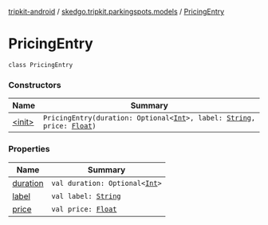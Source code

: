 [tripkit-android](../../index.md) / [skedgo.tripkit.parkingspots.models](../index.md) / [PricingEntry](./index.md)

# PricingEntry

`class PricingEntry`

### Constructors

| Name | Summary |
|---|---|
| [&lt;init&gt;](-init-.md) | `PricingEntry(duration: Optional<`[`Int`](https://kotlinlang.org/api/latest/jvm/stdlib/kotlin/-int/index.html)`>, label: `[`String`](https://kotlinlang.org/api/latest/jvm/stdlib/kotlin/-string/index.html)`, price: `[`Float`](https://kotlinlang.org/api/latest/jvm/stdlib/kotlin/-float/index.html)`)` |

### Properties

| Name | Summary |
|---|---|
| [duration](duration.md) | `val duration: Optional<`[`Int`](https://kotlinlang.org/api/latest/jvm/stdlib/kotlin/-int/index.html)`>` |
| [label](label.md) | `val label: `[`String`](https://kotlinlang.org/api/latest/jvm/stdlib/kotlin/-string/index.html) |
| [price](price.md) | `val price: `[`Float`](https://kotlinlang.org/api/latest/jvm/stdlib/kotlin/-float/index.html) |
